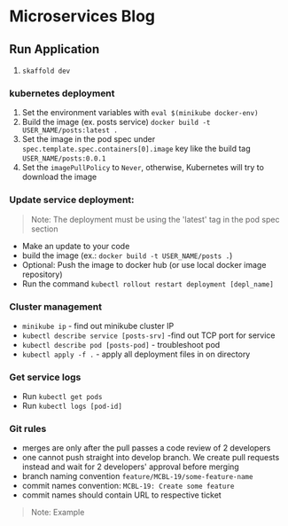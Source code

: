 # Microservices Blog

## Run Application
1. `skaffold dev`

### kubernetes deployment
1. Set the environment variables with `eval $(minikube docker-env)`
2. Build the image (ex. posts service) `docker build -t USER_NAME/posts:latest .`
3. Set the image in the pod spec under `spec.template.spec.containers[0].image` key like the build tag `USER_NAME/posts:0.0.1`
4. Set the `imagePullPolicy` to `Never`, otherwise, Kubernetes will try to download the image

### Update service deployment:
> Note: The deployment must be using the 'latest' tag in the pod spec section
- Make an update to your code
- build the image (ex.: `docker build -t USER_NAME/posts .`)
- Optional: Push the image to docker hub (or use local docker image repository)
- Run the command `kubectl rollout restart deployment [depl_name]`

### Cluster management
- `minikube ip` - find out minikube cluster IP
- `kubectl describe service [posts-srv]` -find out TCP port for service
- `kubectl describe pod [posts-pod]` - troubleshoot pod
- `kubectl apply -f .` - apply all deployment files in on directory

### Get service logs
- Run `kubectl get pods`
- Run `kubectl logs [pod-id]`

### Git rules
* merges are only after the pull passes a code review of 2 developers
* one cannot push straight into develop branch. We create pull requests instead and wait for 2 developers' approval before merging
* branch naming convention `feature/MCBL-19/some-feature-name`
* commit names convention: `MCBL-19: Create some feature`
* commit names should contain URL to respective ticket 
> Note: Example
